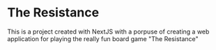 # The Resistance

This is a project created with NextJS with a porpuse of creating a web application for playing the really fun board game "The Resistance"
